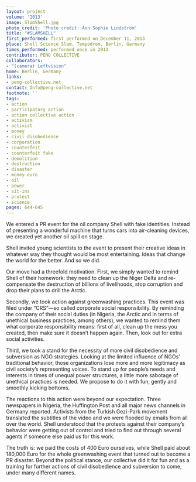 ```yaml
---
layout: project
volume: '2013'
image: SlamShell.jpg
photo_credit: 'Photo credit: Ann Sophie Lindström'
title: "#SLAMSHELL"
first_performed: first performed on December 11, 2013
place: Shell Science Slam, Tempodrom, Berlin, Germany
times_performed: performed once in 2013
contributor: PENG COLLECTIVE
collaborators:
- "(camera) Leftvision"
home: Berlin, Germany
links:
- peng-collective.net
contact: Info@peng-collective.net
footnote: ''
tags:
- action
- participatory action
- action collective action
- activism
- activist
- money
- civil disobedience
- corporation
- counterfeit
- counterfeit fake
- demolition
- destruction
- disaster
- money euro
- oil
- power
- sit-ins
- protest
- science
pages: 644-645
---
```


We entered a PR event for the oil company Shell with fake identities. Instead of presenting a wonderful machine that turns cars into air-cleaning devices, we created yet another oil spill on stage.

Shell invited young scientists to the event to present their creative ideas in whatever way they thought would be most entertaining. Ideas that change the world for the better. And so we did.

Our move had a threefold motivation. First, we simply wanted to remind Shell of their homework: they need to clean up the Niger Delta and re-compensate the destruction of billions of livelihoods, stop corruption and drop their plans to drill the Arctic.

Secondly, we took action against greenwashing practices. This event was filed under “CRS”—so called corporate social responsibility. By reminding the company of their social duties (in Nigeria, the Arctic and in terms of unethical business practices, among others), we wanted to remind them what corporate responsibility means: first of all, clean up the mess you created, then make sure it doesn’t happen again. Then, look out for extra social activities.

Third, we took a stand for the necessity of more civil disobedience and subversion as NGO strategies. Looking at the limited influence of NGOs’ traditional behavior, those organizations lose more and more legitimacy as civil society’s representing voices. To stand up for people’s needs and interests in times of unequal power structures, a little more sabotage of unethical practices is needed. We propose to do it with fun, gently and smoothly kicking bottoms.

The reactions to this action were beyond our expectation. Three newspapers in Nigeria, the Huffington Post and all major news channels in Germany reported. Activists from the Turkish Gezi-Park movement translated the subtitles of the video and we were flooded by emails from all over the world. Shell understood that the protests against their company’s behavior were getting out of control and tried to find out through several agents if someone else paid us for this work.

The truth is: we paid the costs of 400 Euro ourselves, while Shell paid about 180,000 Euro for the whole greenwashing event that turned out to become a PR disaster. Beyond the political stance, our collective did it for fun and as a training for further actions of civil disobedience and subversion to come, under many different names.

